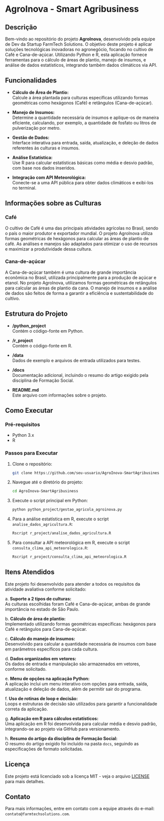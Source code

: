 # AgroInova - Smart Agribusiness

## Descrição

Bem-vindo ao repositório do projeto **AgroInova**, desenvolvido pela equipe de Dev da Startup FarmTech Solutions. O objetivo deste projeto é aplicar soluções tecnológicas inovadoras no agronegócio, focando no cultivo de Café e Cana-de-açúcar. Utilizando Python e R, esta aplicação fornece ferramentas para o cálculo de áreas de plantio, manejo de insumos, e análise de dados estatísticos, integrando também dados climáticos via API.

## Funcionalidades

- **Cálculo de Área de Plantio:**  
  Calcule a área plantada para culturas específicas utilizando formas geométricas como hexágonos (Café) e retângulos (Cana-de-açúcar).

- **Manejo de Insumos:**  
  Determine a quantidade necessária de insumos e aplique-os de maneira eficiente, calculando, por exemplo, a quantidade de fosfato ou litros de pulverização por metro.

- **Gestão de Dados:**  
  Interface interativa para entrada, saída, atualização, e deleção de dados referentes às culturas e insumos.

- **Análise Estatística:**  
  Use R para calcular estatísticas básicas como média e desvio padrão, com base nos dados inseridos.

- **Integração com API Meteorológica:**  
  Conecte-se a uma API pública para obter dados climáticos e exibi-los no terminal.

## Informações sobre as Culturas

### Café
O cultivo de Café é uma das principais atividades agrícolas no Brasil, sendo o país o maior produtor e exportador mundial. O projeto AgroInova utiliza formas geométricas de hexágonos para calcular as áreas de plantio de café. As análises e manejos são adaptados para otimizar o uso de recursos e maximizar a produtividade dessa cultura.

### Cana-de-açúcar
A Cana-de-açúcar também é uma cultura de grande importância econômica no Brasil, utilizada principalmente para a produção de açúcar e etanol. No projeto AgroInova, utilizamos formas geométricas de retângulos para calcular as áreas de plantio da cana. O manejo de insumos e a análise de dados são feitos de forma a garantir a eficiência e sustentabilidade do cultivo.

## Estrutura do Projeto

- **/python_project**  
  Contém o código-fonte em Python.
  
- **/r_project**  
  Contém o código-fonte em R.
  
- **/data**  
  Dados de exemplo e arquivos de entrada utilizados para testes.
  
- **/docs**  
  Documentação adicional, incluindo o resumo do artigo exigido pela disciplina de Formação Social.

- **README.md**  
  Este arquivo com informações sobre o projeto.

## Como Executar

### Pré-requisitos

- Python 3.x
- R

### Passos para Executar

1. Clone o repositório:
    ```bash
    git clone https://github.com/seu-usuario/AgroInova-SmartAgribusiness.git
    ```
2. Navegue até o diretório do projeto:
    ```bash
    cd AgroInova-SmartAgribusiness
    ```
3. Execute o script principal em Python:
    ```bash
    python python_project/gestao_agricola_agroinova.py
    ```
4. Para a análise estatística em R, execute o script `analise_dados_agricultura.R`:
    ```bash
    Rscript r_project/analise_dados_agricultura.R
    ```
5. Para consultar a API meteorológica em R, execute o script `consulta_clima_api_meteorologica.R`:
    ```bash
    Rscript r_project/consulta_clima_api_meteorologica.R
    ```

## Itens Atendidos

Este projeto foi desenvolvido para atender a todos os requisitos da atividade avaliativa conforme solicitado:

a. **Suporte a 2 tipos de culturas:**  
   As culturas escolhidas foram Café e Cana-de-açúcar, ambas de grande importância no estado de São Paulo.

b. **Cálculo de área de plantio:**  
   Implementado utilizando formas geométricas específicas: hexágonos para Café e retângulos para Cana-de-açúcar.

c. **Cálculo do manejo de insumos:**  
   Desenvolvido para calcular a quantidade necessária de insumos com base em parâmetros específicos para cada cultura.

d. **Dados organizados em vetores:**  
   Os dados de entrada e manipulação são armazenados em vetores, conforme solicitado.

e. **Menu de opções na aplicação Python:**  
   A aplicação inclui um menu interativo com opções para entrada, saída, atualização e deleção de dados, além de permitir sair do programa.

f. **Uso de rotinas de loop e decisão:**  
   Loops e estruturas de decisão são utilizados para garantir a funcionalidade correta da aplicação.

g. **Aplicação em R para cálculos estatísticos:**  
   Uma aplicação em R foi desenvolvida para calcular média e desvio padrão, integrando-se ao projeto via GitHub para versionamento.

h. **Resumo do artigo da disciplina de Formação Social:**  
   O resumo do artigo exigido foi incluído na pasta `docs`, seguindo as especificações de formato solicitadas.

## Licença

Este projeto está licenciado sob a licença MIT - veja o arquivo [LICENSE](LICENSE) para mais detalhes.

## Contato

Para mais informações, entre em contato com a equipe através do e-mail: `contato@farmtechsolutions.com`.
